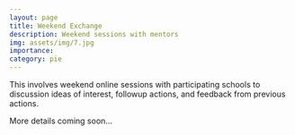 ```yaml
---
layout: page
title: Weekend Exchange
description: Weekend sessions with mentors
img: assets/img/7.jpg
importance:
category: pie
---
```


This involves weekend online sessions with participating schools to discussion ideas of interest, followup actions, and feedback from previous actions.

More details coming soon...